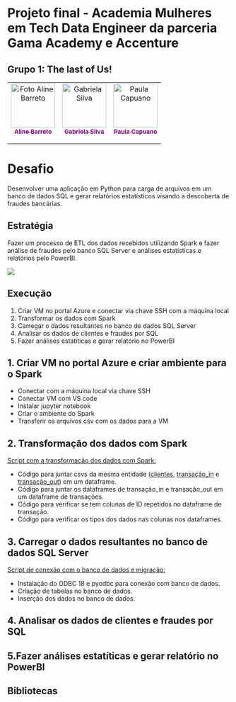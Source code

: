 # Projeto final - Academia Mulheres em Tech Data Engineer da parceria Gama Academy e Accenture

## Grupo 1: The last of Us!
<table align="center">
  <tr>
    <td align="center">
      <a href="https://github.com/alinetsbarreto">
        <img src="https://avatars.githubusercontent.com/u/124752253?v=4" width="100px;" alt="Foto Aline Barreto"/><br>
        <sub style="color: purple;">
          <b>Aline Barreto </b>
        </sub><br>
         <a href="https://www.linkedin.com/in/alinetsbarreto/"><img src="https://img.shields.io/badge/LinkedIn-0077B5?style=for-the-badge&logo=linkedin&logoColor=white" height="15px"></a>
      </a>
    </td>
    <td align="center">
      <a href="https://github.com/gabieng">
        <img src="https://avatars.githubusercontent.com/u/103044907?v=4" width="100px;" alt="Gabriela Silva"/><br>
        <sub style="color: purple;">
          <b> Gabriela Silva </b>
        </sub><br>
         <a href="https://www.linkedin.com/in/gabriela-ssilva/"><img src="https://img.shields.io/badge/LinkedIn-0077B5?style=for-the-badge&logo=linkedin&logoColor=white" height="15px"></a>
      </a>
   </td>
    <td align="center">
      <a href="https://github.com/paulacapuano">
        <img src="https://avatars.githubusercontent.com/u/61557397?v=4" width="100px;" alt="Paula Capuano"/><br>
        <sub style="color: purple;">
          <b> Paula Capuano </b>
        </sub><br>
         <a href="https://www.linkedin.com/in/paulacapuano/"><img src="https://img.shields.io/badge/LinkedIn-0077B5?style=for-the-badge&logo=linkedin&logoColor=white" height="15px"></a>
    </td>
  </tr>
</table>


# Desafio

Desenvolver uma aplicação em Python para carga de arquivos em um banco de dados SQL e gerar relatórios estatísticos visando a descoberta de fraudes bancárias.

## Estratégia 

Fazer um processo de ETL dos dados recebidos utilizando Spark e fazer análise de fraudes pelo banco SQL Server e análises estatísticas e relatórios pelo PowerBI.

<img src="https://raw.githubusercontent.com/paulacapuano/gama-accenture-grupo1/339d324ae2453d51028b7dda14dc2cc7623b36dc/imagens/estrategia.png">
</p>

 
 ## Execução
1. Criar VM no portal Azure e conectar via chave SSH com a máquina local
2. Transformar os dados com Spark
3. Carregar o dados resultantes no banco de dados SQL Server
4. Analisar os dados de clientes e fraudes por SQL
5. Fazer análises estatíticas e gerar relatório no PowerBI

## 1. Criar VM no portal Azure e criar ambiente para o Spark
* Conectar com a máquina local via chave SSH
* Conectar VM com VS code
* Instalar jupyter notebook
* Criar o ambiente do Spark
* Transferir os arquivos csv com os dados para a VM

## 2. Transformação dos dados com Spark

[Script com a transformação dos dados com Spark:](https://github.com/paulacapuano/gama-accenture-grupo1/blob/main/scriptSpark.ipynb)

* Código para juntar csvs da mesma entidade ([clientes](https://github.com/paulacapuano/gama-accenture-grupo1/tree/main/Dados/Clientes), [transação_in](https://github.com/paulacapuano/gama-accenture-grupo1/tree/main/Dados/Transacao-I) e [transação_out](https://github.com/paulacapuano/gama-accenture-grupo1/tree/main/Dados/Transacao-Out)) em um dataframe.
* Código para juntar os dataframes de transação_in e transação_out em um dataframe de transações.
* Código para verificar se tem colunas de ID repetidos no dataframe de transação.
* Código para verificar os tipos dos dados nas colunas nos dataframes.


## 3. Carregar o dados resultantes no banco de dados SQL Server
[Script de conexão com o banco de dados e migração:](https://github.com/paulacapuano/gama-accenture-grupo1/blob/main/script-Spark-conexao-banco.ipynb)

* Instalação do ODBC 18 e pyodbc para conexão com banco de dados.
* Criação de tabelas no banco de dados.
* Inserção dos dados no banco de dados.


## 4. Analisar os dados de clientes e fraudes por SQL



## 5.Fazer análises estatíticas e gerar relatório no PowerBI


## Bibliotecas

